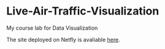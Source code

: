 # Live-Air-Traffic-Visualization
My course lab for Data Visualization

The site deployed on Netfly is avaliable [here](https://live-air-traffic.netlify.app/).
